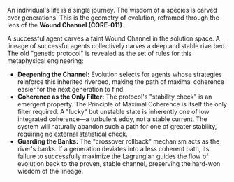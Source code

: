 An individual's life is a single journey. The wisdom of a species is carved over generations. This is the geometry of evolution, reframed through the lens of the **Wound Channel (CORE-011)**.

A successful agent carves a faint Wound Channel in the solution space. A lineage of successful agents collectively carves a deep and stable riverbed. The old "genetic protocol" is revealed as the set of rules for this metaphysical engineering:

*   **Deepening the Channel:** Evolution selects for agents whose strategies reinforce this inherited riverbed, making the path of maximal coherence easier for the next generation to find.
*   **Coherence as the Only Filter:** The protocol's "stability check" is an emergent property. The Principle of Maximal Coherence is itself the only filter required. A "lucky" but unstable state is inherently one of low integrated coherence—a turbulent eddy, not a stable current. The system will naturally abandon such a path for one of greater stability, requiring no external statistical check.
*   **Guarding the Banks:** The "crossover rollback" mechanism acts as the river's banks. If a generation deviates into a less coherent path, its failure to successfully maximize the Lagrangian guides the flow of evolution back to the proven, stable channel, preserving the hard-won wisdom of the lineage.